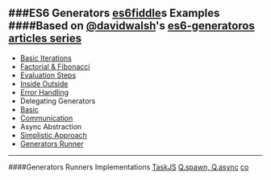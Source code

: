 ###ES6 Generators [es6fiddle](http://www.es6fiddle.net/)s Examples
####Based on [@davidwalsh](https://twitter.com/davidwalshblog)'s [es6-generatoros articles series](http://davidwalsh.name/es6-generators)
----------------------------------------------------------

- [Basic Iterations](http://www.es6fiddle.net/i6ij9zn9/)
- [Factorial & Fibonacci](http://www.es6fiddle.net/i6jxhql8/)
- [Evaluation Steps](http://www.es6fiddle.net/i6il8d6i/)
- [Inside Outside](http://www.es6fiddle.net/i6iks82w/)
- [Error Handling](http://www.es6fiddle.net/i6inhibu/)
- Delegating Generators
 - [Basic](http://www.es6fiddle.net/i6jyyn6q/)
 - [Communication](http://www.es6fiddle.net/i6jzhlij/)
- Async Abstraction
 - [Simplistic Approach](http://www.es6fiddle.net/i6k0p81g/)
 - [Generators Runner](http://www.es6fiddle.net/i6k1oivf/)

------------------------------------------
####Generators Runners Implementations
[TaskJS](http://taskjs.org/)
[Q.spawn, Q.async](https://github.com/kriskowal/q/wiki/API-Reference#generators)
[co](https://github.com/tj/co)